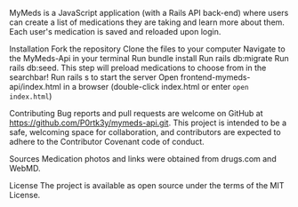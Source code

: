 MyMeds is a JavaScript application (with a Rails API back-end) where users can create a list of medications they are taking and learn more about them. Each user's medication is saved and reloaded upon login. 

Installation
Fork the repository
Clone the files to your computer
Navigate to the MyMeds-Api in your terminal
Run bundle install
Run rails db:migrate
Run rails db:seed. This step will preload medications to choose from in the searchbar!
Run rails s to start the server
Open frontend-mymeds-api/index.html in a browser (double-click index.html or enter `open index.html`)

Contributing
Bug reports and pull requests are welcome on GitHub at https://github.com/P0rtk3y/mymeds-api.git. This project is intended to be a safe, welcoming space for collaboration, and contributors are expected to adhere to the Contributor Covenant code of conduct.


Sources
Medication photos and links were obtained from drugs.com and WebMD. 

License
The project is available as open source under the terms of the MIT License.

